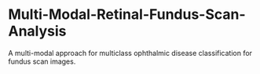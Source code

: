 # Multi-Modal-Retinal-Fundus-Scan-Analysis
A multi-modal approach for multiclass ophthalmic disease classification for fundus scan images.
